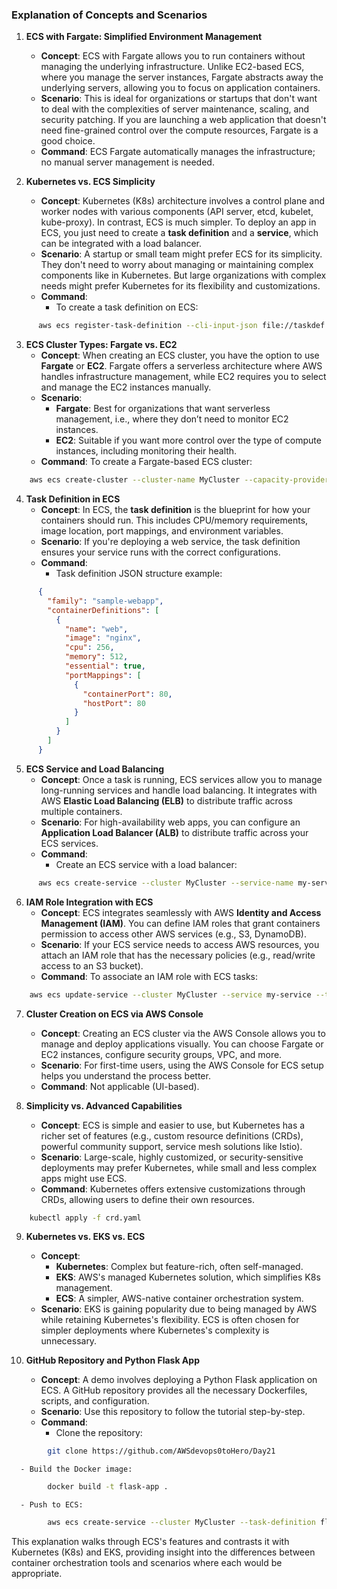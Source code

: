 ### Explanation of Concepts and Scenarios

1. **ECS with Fargate: Simplified Environment Management**
   - **Concept**: ECS with Fargate allows you to run containers without managing the underlying infrastructure. Unlike EC2-based ECS, where you manage the server instances, Fargate abstracts away the underlying servers, allowing you to focus on application containers.
   - **Scenario**: This is ideal for organizations or startups that don't want to deal with the complexities of server maintenance, scaling, and security patching. If you are launching a web application that doesn't need fine-grained control over the compute resources, Fargate is a good choice.
   - **Command**: ECS Fargate automatically manages the infrastructure; no manual server management is needed.

2. **Kubernetes vs. ECS Simplicity**
   - **Concept**: Kubernetes (K8s) architecture involves a control plane and worker nodes with various components (API server, etcd, kubelet, kube-proxy). In contrast, ECS is much simpler. To deploy an app in ECS, you just need to create a **task definition** and a **service**, which can be integrated with a load balancer.
   - **Scenario**: A startup or small team might prefer ECS for its simplicity. They don't need to worry about managing or maintaining complex components like in Kubernetes. But large organizations with complex needs might prefer Kubernetes for its flexibility and customizations.
   - **Command**: 
     - To create a task definition on ECS:
 ```bash
       aws ecs register-task-definition --cli-input-json file://taskdef.json
 ```

3. **ECS Cluster Types: Fargate vs. EC2**
   - **Concept**: When creating an ECS cluster, you have the option to use **Fargate** or **EC2**. Fargate offers a serverless architecture where AWS handles infrastructure management, while EC2 requires you to select and manage the EC2 instances manually.
   - **Scenario**: 
     - **Fargate**: Best for organizations that want serverless management, i.e., where they don’t need to monitor EC2 instances.
     - **EC2**: Suitable if you want more control over the type of compute instances, including monitoring their health.
   - **Command**: To create a Fargate-based ECS cluster:
 ```bash
     aws ecs create-cluster --cluster-name MyCluster --capacity-providers FARGATE
 ```

4. **Task Definition in ECS**
   - **Concept**: In ECS, the **task definition** is the blueprint for how your containers should run. This includes CPU/memory requirements, image location, port mappings, and environment variables.
   - **Scenario**: If you're deploying a web service, the task definition ensures your service runs with the correct configurations.
   - **Command**: 
     - Task definition JSON structure example:
 ```json
       {
         "family": "sample-webapp",
         "containerDefinitions": [
           {
             "name": "web",
             "image": "nginx",
             "cpu": 256,
             "memory": 512,
             "essential": true,
             "portMappings": [
               {
                 "containerPort": 80,
                 "hostPort": 80
               }
             ]
           }
         ]
       }
 ```

5. **ECS Service and Load Balancing**
   - **Concept**: Once a task is running, ECS services allow you to manage long-running services and handle load balancing. It integrates with AWS **Elastic Load Balancing (ELB)** to distribute traffic across multiple containers.
   - **Scenario**: For high-availability web apps, you can configure an **Application Load Balancer (ALB)** to distribute traffic across your ECS services.
   - **Command**: 
     - Create an ECS service with a load balancer:
 ```bash
       aws ecs create-service --cluster MyCluster --service-name my-service --task-definition my-task --load-balancers targetGroupArn=string,containerName=web,containerPort=80
 ```

6. **IAM Role Integration with ECS**
   - **Concept**: ECS integrates seamlessly with AWS **Identity and Access Management (IAM)**. You can define IAM roles that grant containers permission to access other AWS services (e.g., S3, DynamoDB).
   - **Scenario**: If your ECS service needs to access AWS resources, you attach an IAM role that has the necessary policies (e.g., read/write access to an S3 bucket).
   - **Command**: To associate an IAM role with ECS tasks:
 ```bash
     aws ecs update-service --cluster MyCluster --service my-service --task-definition my-task --role ecsTaskExecutionRole
 ```

7. **Cluster Creation on ECS via AWS Console**
   - **Concept**: Creating an ECS cluster via the AWS Console allows you to manage and deploy applications visually. You can choose Fargate or EC2 instances, configure security groups, VPC, and more.
   - **Scenario**: For first-time users, using the AWS Console for ECS setup helps you understand the process better.
   - **Command**: Not applicable (UI-based).

8. **Simplicity vs. Advanced Capabilities**
   - **Concept**: ECS is simple and easier to use, but Kubernetes has a richer set of features (e.g., custom resource definitions (CRDs), powerful community support, service mesh solutions like Istio).
   - **Scenario**: Large-scale, highly customized, or security-sensitive deployments may prefer Kubernetes, while small and less complex apps might use ECS.
   - **Command**: Kubernetes offers extensive customizations through CRDs, allowing users to define their own resources.
 ```bash
     kubectl apply -f crd.yaml
 ```

9. **Kubernetes vs. EKS vs. ECS**
   - **Concept**: 
     - **Kubernetes**: Complex but feature-rich, often self-managed.
     - **EKS**: AWS's managed Kubernetes solution, which simplifies K8s management.
     - **ECS**: A simpler, AWS-native container orchestration system.
   - **Scenario**: EKS is gaining popularity due to being managed by AWS while retaining Kubernetes's flexibility. ECS is often chosen for simpler deployments where Kubernetes's complexity is unnecessary.

10. **GitHub Repository and Python Flask App**
    - **Concept**: A demo involves deploying a Python Flask application on ECS. A GitHub repository provides all the necessary Dockerfiles, scripts, and configuration.
    - **Scenario**: Use this repository to follow the tutorial step-by-step.
    - **Command**: 
      - Clone the repository:
```bash
        git clone https://github.com/AWSdevops0toHero/Day21
```
      - Build the Docker image:
```bash
        docker build -t flask-app .
```
      - Push to ECS:
```bash
        aws ecs create-service --cluster MyCluster --task-definition flask-app --service-name flask-service
```

This explanation walks through ECS's features and contrasts it with Kubernetes (K8s) and EKS, providing insight into the differences between container orchestration tools and scenarios where each would be appropriate.